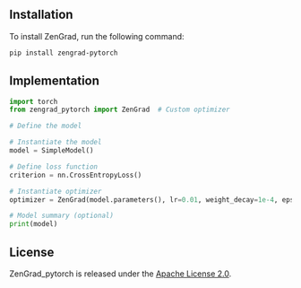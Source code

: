 
## Installation

To install ZenGrad, run the following command:

```bash
pip install zengrad-pytorch
```

## Implementation

```python
import torch
from zengrad_pytorch import ZenGrad  # Custom optimizer

# Define the model

# Instantiate the model
model = SimpleModel()

# Define loss function
criterion = nn.CrossEntropyLoss()

# Instantiate optimizer
optimizer = ZenGrad(model.parameters(), lr=0.01, weight_decay=1e-4, epsilon=1e-8) # <---- In This Way

# Model summary (optional)
print(model)

```

## License

ZenGrad_pytorch is released under the [Apache License 2.0](https://github.com/XenReZ/ZenGrad-PyTorch/blob/main/LICENSE).
